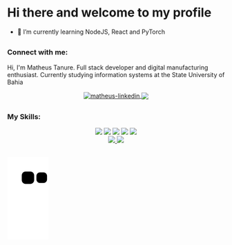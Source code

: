 # Hi there and welcome to my profile

- 🌱 I’m currently learning NodeJS, React and PyTorch

##

### Connect with me:

Hi, I'm Matheus Tanure. Full stack developer and digital manufacturing enthusiast. Currently studying information systems at the State University of Bahia

<div align="center">
<a href="https://www.linkedin.com/in/matheus-tanure/" target="_blank">
  <img align="center" alt="matheus-linkedin" width="40" src="https://image.flaticon.com/icons/png/512/124/124011.png" style="max-width:100%;">
</a>
 </a>
<a href="https://api.whatsapp.com/send?phone=5571982115703" target="_blank" >
  <img  align="center" src="https://image.flaticon.com/icons/png/512/220/220236.png" width='40' style="max-width:100%;"/> 
</a>
</div>

##
  ### My Skills: 
  
<div align="center">
  <img width="30px" src="https://cdn.jsdelivr.net/gh/devicons/devicon/icons/javascript/javascript-plain.svg" />
  <img width="30px" src="https://cdn.jsdelivr.net/gh/devicons/devicon/icons/react/react-original.svg" />
  <img width="30px" src="https://cdn.jsdelivr.net/gh/devicons/devicon/icons/nodejs/nodejs-original.svg" />
  <img width="30px" src="https://cdn.jsdelivr.net/gh/devicons/devicon/icons/python/python-plain.svg" />
  <img width="30px" src="https://cdn.jsdelivr.net/gh/devicons/devicon/icons/cplusplus/cplusplus-line.svg" />
</div>
  
<div align="center">
  <a href="https://github.com/tanurematheus">
  <img height="150em" src="https://github-readme-stats.vercel.app/api?username=tanurematheus&show_icons=true&theme=tokyonight&hide_border=true&include_all_commits=true&count_private=true"/>
  <img height="150em" src="https://github-readme-stats.vercel.app/api/top-langs/?username=tanurematheus&layout=compact&langs_count=7&theme=tokyonight&hide_border=true"/>
</div>
  
##
![Snake animation](https://github.com/tanurematheus/tanurematheus/blob/output/github-contribution-grid-snake.svg)
  
